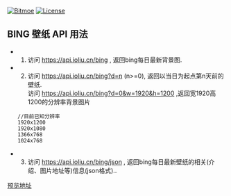 [![Bitmoe](https://img.shields.io/badge/Powered%20By-Bitmoe-blue.svg?style=flat-square)](https://github.com/bitmoe) 
[![License](https://img.shields.io/badge/License-MIT-blue.svg?style=flat-square)]()  

## BING 壁纸 API 用法  
 - 1. 访问 https://api.ioliu.cn/bing , 返回bing每日最新背景图.  
 - 2. 访问 https://api.ioliu.cn/bing?d=n (n>=0), 返回以当日为起点第n天前的壁纸.   
      访问 https://api.ioliu.cn/bing?d=0&w=1920&h=1200 ,返回宽1920高1200的分辨率背景图片  
    ```  
    //目前已知分辨率  
    1920x1200  
    1920x1080  
    1366x768  
    1024x768  
    ```  
 - 3. 访问 https://api.ioliu.cn/bing/json , 返回bing每日最新壁纸的相关(介绍、图片地址等)信息(json格式)..  
 
<a href="https://api.ioliu.cn" target="_blank">预览地址</a> 